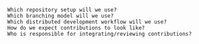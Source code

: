 
    Which repository setup will we use?
    Which branching model will we use?
    Which distributed development workflow will we use?
    How do we expect contributions to look like?
    Who is responsible for integrating/reviewing contributions?
